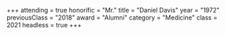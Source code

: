+++
attending     = true
honorific     = "Mr."
title         = "Daniel Davis"
year          = "1972"
previousClass = "2018"
award         = "Alumni"
category      = "Medicine"
class         = 2021
headless      = true
+++
